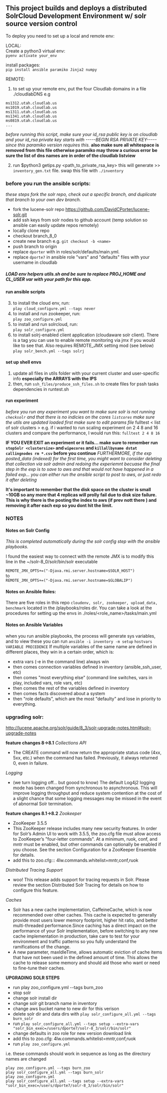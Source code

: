 ## This project builds and deploys a distributed SolrCloud Development Environment w/ solr source version control

To deploy you need to set up a local and remote env:

LOCAL:  
Create a python3 virtual env:  
`pyenv activate your_env`

install packages:  
`pip install ansible paramiko Jinja2 numpy`


REMOTE:  
1. to set up your remote env, put the four Cloudlab domains in a file ./cloudlabDNS e.g
```
ms1312.utah.cloudlab.us
ms1019.utah.cloudlab.us
ms1311.utah.cloudlab.us
ms1341.utah.cloudlab.us
ms0819.utah.cloudlab.us
...
```

*before running this script, make sure your id_rsa public key is on cloudlab and your id_rsa private key starts with -----BEGIN RSA PRIVATE KEY----- since this paramiko version requires this.*
**also make sure all whitespace is removed from this file otherwise paramiko may throw a curious error**
**be sure the list of dns names are in order of the cloudlab listview**

2. run $python3 getips.py <cloudlab username> <cloudlabDNS filename> <path_to_private_rsa_key>
this will generate >> `inventory_gen.txt` file. swap this file with `./inventory`

### before you run the ansible scripts:
*these steps fork the solr repo, check out a specific branch, and duplicate that branch to your own dev branch.*
- fork the lucene-solr repo https://github.com/DavidCPorter/lucene-solr.git
- add ssh keys from solr nodes to github account (temp solution so ansible can easily update repos remotely)
- locally clone repo
- checkout branch_8_0
- create new branch <name> e.g. `git checkout -b <name>`
- push <name> branch to origin
- replace `dporter` with <branch name> in roles/solr/defaults/main.yml.
- replace `dporte7` in ansible role "vars" and "defaults" files with your username in cloudlab

##### LOAD env helpers utils.sh and be sure to replace PROJ_HOME and CL_USER var with your path for this app.

#### run ansible scripts
3. to install the cloud env, run:  
`play cloud_configure.yml --tags never`
4. to install and run zookeeper, run:  
`play zoo_configure.yml`
5. to install and run solrcloud, run:  
`play solr_configure.yml`
6. to install solrj-enabled client application (cloudaware solr client). There is a tag you can use to enable remote monitoring via jmx if you would like to see that. Also requires REMOTE_JMX setting mod (see below)
`play solr_bench.yml --tags solrj`

#### set up shell envs
1. update all files in utils folder with your current cluster and user-specific info **especially the ARRAYS with the IPS**
2. then, run `ssh_files/produce_ssh_files.sh` to create files for pssh tasks dependencies in runtest.sh


#### run experiment
*before you run any experiment you want to make sure solr is not running `checksolr` and that there is no indicies on the cores `listcores`*
*make sure the utils are updated  loaded first*
*make sure to edit params file*
fulltest < list of solr clusters >
e.g. if i wanted to run scaling experiment on 2 4 8 and 16 clusters and compare the performance, I would run this:
`fulltest 2 4 8 16`

**IF YOU EVER EXIT an experiment or it fails... make sure to remember run `stopSolr <clustersize>` and `wipecores` and `killallbyname dstat` `callingnodes rm *.csv` before you continue**
*FURTHERMORE, if the exp posted_data (indexed) for the first time, you might want to consider deleting that collection via solr admin and redoing the experiemnt becuase the final step in the exp is to save to aws and that would not have happened in a failed exp... you can either run the ansible script to post to aws, or just redo it after deleting*

**It's important to remember that the disk space on the cluster is small ~10GB so any more that 4 replicas will prolly fail due to disk size failure. This is why there is the posting the index to aws (if prev nott there ) and removing it after each exp so you dont hit the limit.**


### NOTES
#### Notes on Solr Config
*This is completed automatically during the solr config step with the ansible playbooks.*

I found the easiest way to connect with the remote JMX is to modify this line in the ~/solr-8_0/solr/bin/solr executable

`REMOTE_JMX_OPTS+=("-Djava.rmi.server.hostname=$SOLR_HOST")`  
to  
`REMOTE_JMX_OPTS+=("-Djava.rmi.server.hostname=$GLOBALIP")`


#### Notes on Ansible Roles:
There are five roles in this repo `cloudenv, solr, zookeeper, upload_data, benchmark` located in the /playbooks/roles dir. You can take a look at the procedures for setting up the envs in ./roles/<role_name>/tasks/main.yml

#### Notes on Ansible Variables
when you run ansible playbooks, the process will generate sys variables, and to view these you can run `ansible -i inventory -m setup`
`hostvars`
`VARIABLE PRECEDENCE`
If multiple variables of the same name are defined in different places, they win in a certain order, which is:
- extra vars (-e in the command line) always win
- then comes connection variables defined in inventory (ansible_ssh_user, etc)
- then comes "most everything else" (command line switches, vars in play, included vars, role vars, etc)
- then comes the rest of the variables defined in inventory
- then comes facts discovered about a system
- then "role defaults", which are the most "defaulty" and lose in priority to everything.



### upgrading solr:
http://lucene.apache.org/solr/guide/8_3/solr-upgrade-notes.html#solr-upgrade-notes

**feature changes 8->8.1**
*Collections API*
- The CREATE command will now return the appropriate status code (4xx, 5xx, etc.) when the command has failed. Previously, it always returned 0, even in failure.


*Logging*
- (we turn logging off... but goood to know) The default Log4j2 logging mode has been changed from synchronous to asynchronous. This will improve logging throughput and reduce system contention at the cost of a slight chance that some logging messages may be missed in the event of abnormal Solr termination.

**feature changes 8.1->8.2**
*Zookeeper*
- ZooKeeper 3.5.5
- This ZooKeeper release includes many new security features. In order for Solr’s Admin UI to work with 3.5.5, the zoo.cfg file must allow access to ZooKeeper’s "four-letter commands". At a minimum, ruok, conf, and mntr must be enabled, but other commands can optionally be enabled if you choose. See the section Configuration for a ZooKeeper Ensemble for details.
- add this to zoo.cfg::: 4lw.commands.whitelist=mntr,conf,ruok

*Distributed Tracing Support*
- woo! This release adds support for tracing requests in Solr. Please review the section Distributed Solr Tracing for details on how to configure this feature.

*Caches*

- Solr has a new cache implementation, CaffeineCache, which is now recommended over other caches. This cache is expected to generally provide most users lower memory footprint, higher hit ratio, and better multi-threaded performance.Since caching has a direct impact on the performance of your Solr implementation, before switching to any new cache implementation in production, take care to test for your environment and traffic patterns so you fully understand the ramifications of the change.
- A new parameter, maxIdleTime, allows automatic eviction of cache items that have not been used in the defined amount of time. This allows the cache to release some memory and should aid those who want or need to fine-tune their caches.



**UPGRADING SOLR STEPS**
- run play zoo_configure.yml --tags burn_zoo
- stop solr
- change solr install dir
- change solr git branch name in inventory
- change aws bucket name to new dir for this verison
- delete solr dir and data dirs with `play solr_configure_all.yml --tags burn_solr`
- run `play solr_configure_all.yml --tags setup --extra-vars "solr_bin_exec=/users/dporte7/solr-8_3/solr/bin/solr"`
- change defaults in zoo role for new version download link
- add this to zoo.cfg: 4lw.commands.whitelist=mntr,conf,ruok
- run `play zoo_configure.yml`

i.e. these commands should work in sequence as long as the directory names are changed
```
play zoo_configure.yml --tags burn_zoo
play solr_configure_all.yml --tags burn_solr
play zoo_configure.yml
play solr_configure_all.yml --tags setup --extra-vars "solr_bin_exec=/users/dporte7/solr-8_3/solr/bin/solr"
```
